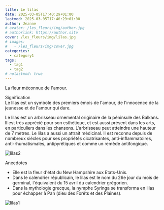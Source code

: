 ```yaml
---
title: Le lilas
date: 2025-03-05T17:40:29+01:00
lastmod: 2025-03-05T17:40:29+01:00
author: Jeanne
# avatar: /les_fleurs/img/author.jpg
# authorlink: https://author.site
cover: /les_fleurs/img/lilas.jpg
# images:
#   - /les_fleurs/img/cover.jpg
categories:
  - category1
tags:
  - tag1
  - tag2
# nolastmod: true
---
```


La fleur méconnue de l'amour.
<!--more-->
Signification  
Le lilas est un symbole des premiers émois de l'amour, de l'innocence de la jeunesse et de l'amour qui dure.  
  
Le lilas est un arbrisseau ornemental originaire de la péninsule des Balkans. Il est très apprécié pour son esthétique, et est aussi présent dans les arts, en particuliers dans les chansons. L'arbrisseau peut atteindre une hauteur de 7 mètres. Le lilas a aussi un attrait médicinal. Il est reconnu depuis de nombreux siècles pour ses propriétés cicatrisantes, anti-inflammatoires, anti-rhumatismales, antipyrétiques et comme un remède antifongique.  

![lilas2](/les_fleurs/img/lilas2.jpg)

Anecdotes  
- Elle est la fleur d'état du New Hampshire aux Etats-Unis. 
- Dans le calendrier républicain, le lilas est le nom du 26e jour du mois de germinal, l'équivalent du 15 avril du calendrier grégorien.
- Dans la mythologie grecque, la nymphe Syringa se transforma en lilas pour échapper à Pan (dieu des Forêts et des Plaines). 

![lilas1](/les_fleurs/img/lilas1.jpg)